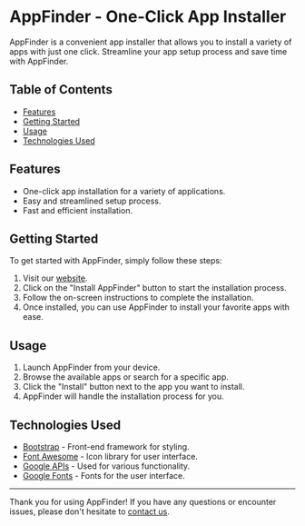 # AppFinder - One-Click App Installer

AppFinder is a convenient app installer that allows you to install a variety of apps with just one click. Streamline your app setup process and save time with AppFinder.

## Table of Contents
- [Features](#features)
- [Getting Started](#getting-started)
- [Usage](#usage)
- [Technologies Used](#technologies-used)


## Features
- One-click app installation for a variety of applications.
- Easy and streamlined setup process.
- Fast and efficient installation.

## Getting Started

To get started with AppFinder, simply follow these steps:

1. Visit our [website](https://appfinder.github.io).
2. Click on the "Install AppFinder" button to start the installation process.
3. Follow the on-screen instructions to complete the installation.
4. Once installed, you can use AppFinder to install your favorite apps with ease.

## Usage

1. Launch AppFinder from your device.
2. Browse the available apps or search for a specific app.
3. Click the "Install" button next to the app you want to install.
4. AppFinder will handle the installation process for you.

## Technologies Used
- [Bootstrap](https://getbootstrap.com/) - Front-end framework for styling.
- [Font Awesome](https://fontawesome.com/) - Icon library for user interface.
- [Google APIs](https://developers.google.com/products) - Used for various functionality.
- [Google Fonts](https://fonts.google.com/) - Fonts for the user interface.



---

Thank you for using AppFinder! If you have any questions or encounter issues, please don't hesitate to [contact us](mailto:fenexlabs@gmail.com).
